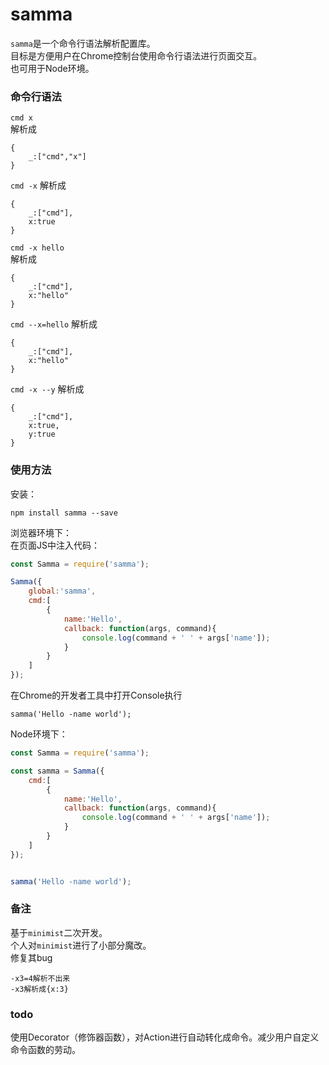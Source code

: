# samma
`samma`是一个命令行语法解析配置库。  
目标是方便用户在Chrome控制台使用命令行语法进行页面交互。  
也可用于Node环境。  

### 命令行语法
`cmd x`  
解析成  
```
{
    _:["cmd","x"]
}
```

`cmd -x`
解析成 
```
{
    _:["cmd"],
    x:true
}
```

`cmd -x hello`  
解析成  
```
{
    _:["cmd"],
    x:"hello"
}
```


`cmd --x=hello`
解析成  
```
{
    _:["cmd"],
    x:"hello"
}
```

`cmd -x --y`
解析成
```
{
    _:["cmd"],
    x:true,
    y:true
}
```

### 使用方法
安装：  
```
npm install samma --save
```

浏览器环境下：  
在页面JS中注入代码：  
```javascript
const Samma = require('samma');

Samma({
    global:'samma',
    cmd:[
        {
            name:'Hello',
            callback: function(args, command){
                console.log(command + ' ' + args['name']);
            }
        }
    ]
});
```

在Chrome的开发者工具中打开Console执行
```
samma('Hello -name world');
```


Node环境下：  
```javascript
const Samma = require('samma');

const samma = Samma({
    cmd:[
        {
            name:'Hello',
            callback: function(args, command){
                console.log(command + ' ' + args['name']);
            }
        }
    ]
});


samma('Hello -name world');
```

### 备注
基于`minimist`二次开发。  
个人对`minimist`进行了小部分魔改。   
修复其bug  
```
-x3=4解析不出来  
-x3解析成{x:3}  
```

### todo
使用Decorator（修饰器函数），对Action进行自动转化成命令。减少用户自定义命令函数的劳动。


